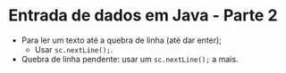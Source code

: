 # Entrada de dados em Java - Parte 2

- Para ler um texto até a quebra de linha (até dar enter);
  - Usar `sc.nextLine();`.
- Quebra de linha pendente: usar um `sc.nextLine();` a mais.

